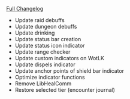 [Full Changelog](https://github.com/enderneko/Cell/compare/r149-release...34ed4898bf586240312b0825d0a2420b468013f6)

- Update raid debuffs
- Update dungeon debuffs
- Update drinking
- Update status bar creation
- Update status icon indicator
- Update range checker
- Update custom indicators on WotLK
- Update dispels indicator
- Update anchor points of shield bar indicator
- Optimize indicator functions
- Remove LibHealComm
- Restore selected tier (encounter journal)
